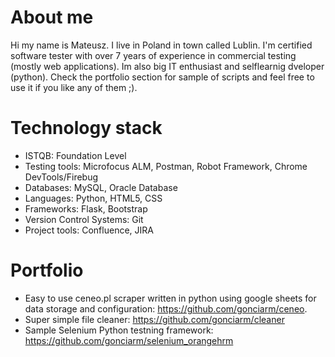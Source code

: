 
# About me
Hi my name is Mateusz. I live in Poland in town called Lublin. I'm certified software tester with over 7 years of experience in commercial testing (mostly web applications). Im also big IT enthusiast and selflearnig dveloper (python). Check the portfolio section for sample of scripts and feel free to use it if you like any of them ;).
# Technology stack
* ISTQB: Foundation Level
* Testing tools: Microfocus ALM, Postman, Robot Framework, Chrome DevTools/Firebug
* Databases: MySQL, Oracle Database
* Languages: Python, HTML5, CSS
* Frameworks: Flask, Bootstrap
* Version Control Systems: Git
* Project tools: Confluence, JIRA
# Portfolio
- Easy to use ceneo.pl scraper written in python using google sheets for data storage and configuration: https://github.com/gonciarm/ceneo.
- Super simple file cleaner: https://github.com/gonciarm/cleaner
- Sample Selenium Python testning framework: https://github.com/gonciarm/selenium_orangehrm

